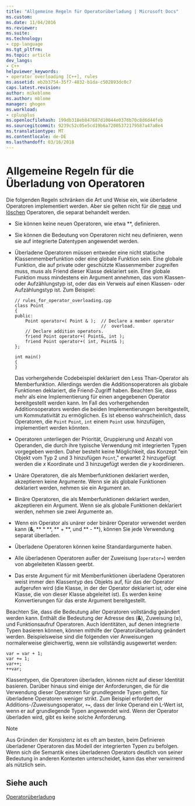 ```yaml
---
title: "Allgemeine Regeln für Operatorüberladung | Microsoft Docs"
ms.custom: 
ms.date: 11/04/2016
ms.reviewer: 
ms.suite: 
ms.technology:
- cpp-language
ms.tgt_pltfrm: 
ms.topic: article
dev_langs:
- C++
helpviewer_keywords:
- operator overloading [C++], rules
ms.assetid: eb2b3754-35f7-4832-b1da-c502893dc0c7
caps.latest.revision: 
author: mikeblome
ms.author: mblome
manager: ghogen
ms.workload:
- cplusplus
ms.openlocfilehash: 199db318eb847687d10044e0376b70c8d6d44feb
ms.sourcegitcommit: 9239c52c05e5cd19b6a72005372179587a47a8e4
ms.translationtype: MT
ms.contentlocale: de-DE
ms.lasthandoff: 03/16/2018
---
```

# <a name="general-rules-for-operator-overloading"></a>Allgemeine Regeln für die Überladung von Operatoren
Die folgenden Regeln schränken die Art und Weise ein, wie überladene Operatoren implementiert werden. Aber sie gelten nicht für die [neue](../cpp/new-operator-cpp.md) und [löschen](../cpp/delete-operator-cpp.md) Operatoren, die separat behandelt werden.  
  
-   Sie können keine neuen Operatoren, wie etwa **, definieren.  
  
-   Sie können die Bedeutung von Operatoren nicht neu definieren, wenn sie auf integrierte Datentypen angewendet werden.  
  
-   Überladene Operatoren müssen entweder eine nicht statische Klassenmemberfunktion oder eine globale Funktion sein. Eine globale Funktion, die auf private oder geschützte Klassenmember zugreifen muss, muss als Friend dieser Klasse deklariert sein. Eine globale Funktion muss mindestens ein Argument annehmen, das vom Klassen- oder Aufzählungstyp ist, oder das ein Verweis auf einen Klassen- oder Aufzählungstyp ist. Zum Beispiel:  
  
    ```  
    // rules_for_operator_overloading.cpp  
    class Point  
    {  
    public:  
        Point operator<( Point & );  // Declare a member operator   
                                     //  overload.  
        // Declare addition operators.  
        friend Point operator+( Point&, int );  
        friend Point operator+( int, Point& );  
    };  
  
    int main()  
    {  
    }  
    ```  
  
     Das vorhergehende Codebeispiel deklariert den Less Than-Operator als Memberfunktion. Allerdings werden die Additionsoperatoren als globale Funktionen deklariert, die Friend-Zugriff haben. Beachten Sie, dass mehr als eine Implementierung für einen angegebenen Operator bereitgestellt werden kann. Im Fall des vorhergehenden Additionsoperators werden die beiden Implementierungen bereitgestellt, um Kommutativität zu ermöglichen. Es ist ebenso wahrscheinlich, dass Operatoren, die `Point` `Point`, `int` einem `Point` usw. hinzufügen, implementiert werden könnten.  
  
-   Operatoren unterliegen der Priorität, Gruppierung und Anzahl von Operanden, die durch ihre typische Verwendung mit integrierten Typen vorgegeben werden. Daher besteht keine Möglichkeit, das Konzept "ein Objekt vom Typ 2 und 3 hinzufügen `Point`," erwartet 2 hinzugefügt werden die *x* Koordinate und 3 hinzugefügt werden die *y* koordinieren.  
  
-   Unäre Operatoren, die als Memberfunktionen deklariert werden, akzeptieren keine Argumente. Wenn sie als globale Funktionen deklariert werden, nehmen sie ein Argument an.  
  
-   Binäre Operatoren, die als Memberfunktionen deklariert werden, akzeptieren ein Argument. Wenn sie als globale Funktionen deklariert werden, nehmen sie zwei Argumente an.  
  
-   Wenn ein Operator als unärer oder binärer Operator verwendet werden kann (**&**, ** \* **, ** + **, und ** - **), können Sie jede Verwendung separat überladen.  
  
-   Überladene Operatoren können keine Standardargumente haben.  
  
-   Alle überladenen Operatoren außer der Zuweisung (`operator=`) werden von abgeleiteten Klassen geerbt.  
  
-   Das erste Argument für mit Memberfunktionen überladene Operatoren weist immer den Klassentyp des Objekts auf, für das der Operator aufgerufen wird (die Klasse, in der der Operator deklariert ist, oder eine Klasse, die von dieser Klasse abgeleitet ist). Es werden keine Konvertierungen für das erste Argument bereitgestellt.  
  
 Beachten Sie, dass die Bedeutung aller Operatoren vollständig geändert werden kann. Enthält die Bedeutung der Adresse des (**&**), Zuweisung (**=**), und Funktionsaufruf Operatoren. Auch Identitäten, auf denen integrierte Typen basieren können, können mithilfe der Operatorüberladung geändert werden. Beispielsweise sind die folgenden vier Anweisungen normalerweise gleichwertig, wenn sie vollständig ausgewertet werden:  
  
```  
var = var + 1;  
var += 1;  
var++;  
++var;  
```  
  
 Klassentypen, die Operatoren überladen, können nicht auf dieser Identität basieren. Darüber hinaus sind einige der Anforderungen, die für die Verwendung dieser Operatoren für grundlegende Typen gelten, für überladene Operatoren weniger strikt. Zum Beispiel erfordert der Additions-/Zuweisungsoperator, `+=`, dass der linke Operand ein L-Wert ist, wenn er auf grundlegende Typen angewendet wird. Wenn der Operator überladen wird, gibt es keine solche Anforderung.  
  
> [!NOTE]
>  Aus Gründen der Konsistenz ist es oft am besten, beim Definieren überladener Operatoren das Modell der integrierten Typen zu befolgen. Wenn sich die Semantik eines überladenen Operators deutlich von seiner Bedeutung in anderen Kontexten unterscheidet, kann das eher verwirrend als nützlich sein.  
  
## <a name="see-also"></a>Siehe auch  
 [Operatorüberladung](../cpp/operator-overloading.md)